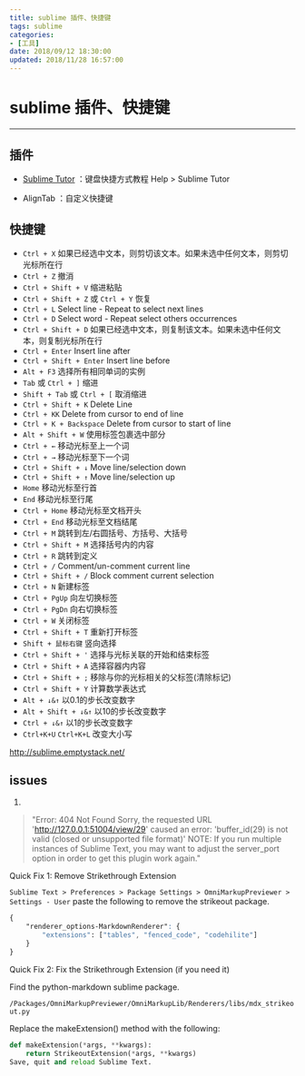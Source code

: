 ```yaml
---
title: sublime 插件、快捷键
tags: sublime
categories:
- [工具]
date: 2018/09/12 18:30:00
updated: 2018/11/28 16:57:00
---
```



# sublime 插件、快捷键
---

## 插件

* [Sublime Tutor](https://packagecontrol.io/packages/Sublime%20Tutor) ：键盘快捷方式教程
  Help > Sublime Tutor

* AlignTab ：自定义快捷键



## 快捷键

* `Ctrl + X`	如果已经选中文本，则剪切该文本。如果未选中任何文本，则剪切光标所在行
* `Ctrl + Z`	撤消
* `Ctrl + Shift + V`	缩进粘贴
* `Ctrl + Shift + Z` 或 `Ctrl + Y`	恢复
* `Ctrl + L`	Select line - Repeat to select next lines
* `Ctrl + D`	Select word - Repeat select others occurrences
* `Ctrl + Shift + D`	如果已经选中文本，则复制该文本。如果未选中任何文本，则复制光标所在行
* `Ctrl + Enter`	Insert line after
* `Ctrl + Shift + Enter`	Insert line before
* `Alt + F3`	选择所有相同单词的实例
* `Tab` 或 `Ctrl + ]`	缩进
* `Shift + Tab` 或 `Ctrl + [`	取消缩进
* `Ctrl + Shift + K`	Delete Line
* `Ctrl + KK`	Delete from cursor to end of line
* `Ctrl + K + Backspace`	 Delete from cursor to start of line
* `Alt + Shift + W`	使用标签包裹选中部分
* `Ctrl + ←`	移动光标至上一个词
* `Ctrl + →`	移动光标至下一个词
* `Ctrl + Shift + ↓`	Move line/selection down
* `Ctrl + Shift + ↑`	Move line/selection up
* `Home`	移动光标至行首
* `End`	移动光标至行尾
* `Ctrl + Home`	移动光标至文档开头
* `Ctrl + End`	移动光标至文档结尾
* `Ctrl + M`	跳转到左/右圆括号、方括号、大括号
* `Ctrl + Shift + M`	选择括号内的内容
* `Ctrl + R`	跳转到定义
* `Ctrl + /`	Comment/un-comment current line
* `Ctrl + Shift + /`	Block comment current selection
* `Ctrl + N`	新建标签
* `Ctrl + PgUp`	向左切换标签
* `Ctrl + PgDn`	向右切换标签
* `Ctrl + W`	关闭标签
* `Ctrl + Shift + T`	重新打开标签
* `Shift + 鼠标右键`	竖向选择
* `Ctrl + Shift + '`	选择与光标关联的开始和结束标签
* `Ctrl + Shift + A`	选择容器内内容
* `Ctrl + Shift + ;`	移除与你的光标相关的父标签(清除标记)
* `Ctrl + Shift + Y`	计算数学表达式
* `Alt + ↓&↑`	以0.1的步长改变数字
* `Alt + Shift + ↓&↑`	以10的步长改变数字
* `Ctrl + ↓&↑`	以1的步长改变数字
* `Ctrl+K+U` `Ctrl+K+L`	改变大小写

http://sublime.emptystack.net/

## issues
1.
> "Error: 404 Not Found
> Sorry, the requested URL 'http://127.0.0.1:51004/view/29' caused an error:
> 'buffer_id(29) is not valid (closed or unsupported file format)'
> NOTE: If you run multiple instances of Sublime Text, you may want to adjust the server_port option in order to get this plugin work again."

Quick Fix 1: Remove Strikethrough Extension

`Sublime Text > Preferences > Package Settings > OmniMarkupPreviewer > Settings - User`
paste the following to remove the strikeout package.

```css
{
    "renderer_options-MarkdownRenderer": {
        "extensions": ["tables", "fenced_code", "codehilite"]
    }
}
```

Quick Fix 2: Fix the Strikethrough Extension (if you need it)

Find the python-markdown sublime package.

`/Packages/OmniMarkupPreviewer/OmniMarkupLib/Renderers/libs/mdx_strikeout.py`

Replace the makeExtension() method with the following:

```python
def makeExtension(*args, **kwargs):
    return StrikeoutExtension(*args, **kwargs)
Save, quit and reload Sublime Text.
```
